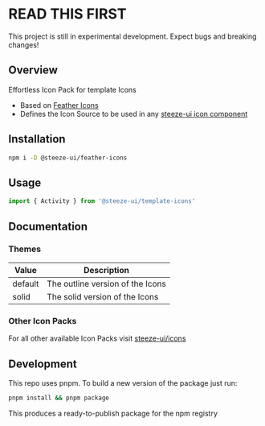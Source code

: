 # READ THIS FIRST

This project is still in experimental development. Expect bugs and breaking changes!

## Overview

Effortless Icon Pack for template Icons

- Based on [Feather Icons](https://feathericons.com/)
- Defines the Icon Source to be used in any [steeze-ui icon component](https://github.com/steeze-ui/icons/tree/main/packages/components)

## Installation

```bash
npm i -D @steeze-ui/feather-icons
```

## Usage

```js
import { Activity } from '@steeze-ui/template-icons'
```

## Documentation

### Themes

| Value   | Description                      |
| ------- | -------------------------------- |
| default | The outline version of the Icons |
| solid   | The solid version of the Icons   |

### Other Icon Packs

For all other available Icon Packs visit [steeze-ui/icons](https://github.com/steeze-ui/icons)

## Development

This repo uses pnpm. To build a new version of the package just run:

```bash
pnpm install && pnpm package
```

This produces a ready-to-publish package for the npm registry
